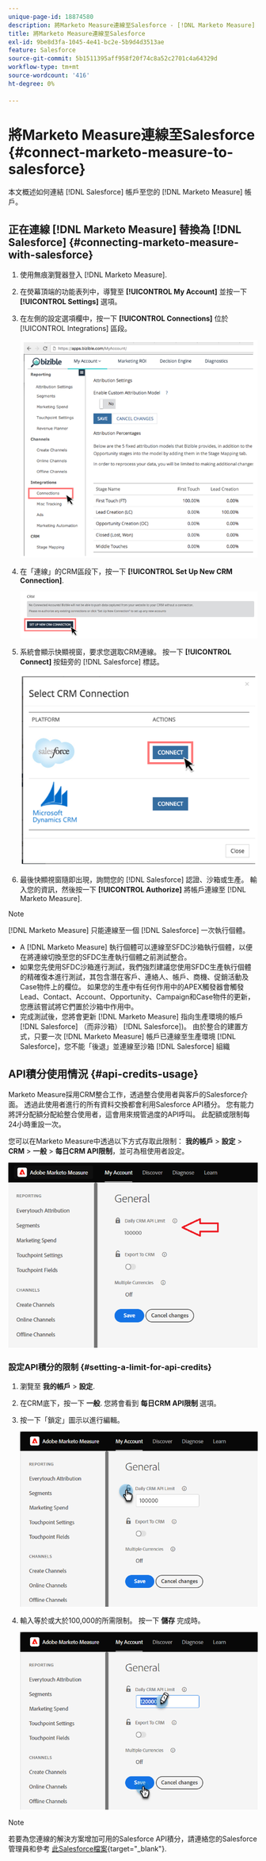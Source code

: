 ```yaml
---
unique-page-id: 18874580
description: 將Marketo Measure連線至Salesforce - [!DNL Marketo Measure]  — 產品檔案
title: 將Marketo Measure連線至Salesforce
exl-id: 9be8d3fa-1045-4e41-bc2e-5b9d4d3513ae
feature: Salesforce
source-git-commit: 5b1511395aff958f20f74c8a52c2701c4a64329d
workflow-type: tm+mt
source-wordcount: '416'
ht-degree: 0%

---
```


# 將Marketo Measure連線至Salesforce {#connect-marketo-measure-to-salesforce}

本文概述如何連結 [!DNL Salesforce] 帳戶至您的 [!DNL Marketo Measure] 帳戶。

## 正在連線 [!DNL Marketo Measure] 替換為 [!DNL Salesforce] {#connecting-marketo-measure-with-salesforce}

1. 使用無痕瀏覽器登入 [!DNL Marketo Measure].

1. 在熒幕頂端的功能表列中，導覽至 **[!UICONTROL My Account]** 並按一下 **[!UICONTROL Settings]** 選項。

1. 在左側的設定選項欄中，按一下 **[!UICONTROL Connections]** 位於 [!UICONTROL Integrations] 區段。

   ![](assets/connect-marketo-measure-to-salesforce-1.png)

1. 在「連線」的CRM區段下，按一下 **[!UICONTROL Set Up New CRM Connection]**.

   ![](assets/connect-marketo-measure-to-salesforce-2.png)

1. 系統會顯示快顯視窗，要求您選取CRM連線。 按一下 **[!UICONTROL Connect]** 按鈕旁的 [!DNL Salesforce] 標誌。

   ![](assets/connect-marketo-measure-to-salesforce-3.png)

1. 最後快顯視窗隨即出現，詢問您的 [!DNL Salesforce] 認證、沙箱或生產。 輸入您的資訊，然後按一下 **[!UICONTROL Authorize]** 將帳戶連線至 [!DNL Marketo Measure].

>[!NOTE]
>
>[!DNL Marketo Measure] 只能連線至一個 [!DNL Salesforce] 一次執行個體。
>
>* A [!DNL Marketo Measure] 執行個體可以連線至SFDC沙箱執行個體，以便在將連線切換至您的SFDC生產執行個體之前測試整合。
>* 如果您先使用SFDC沙箱進行測試，我們強烈建議您使用SFDC生產執行個體的精確復本進行測試，其包含潛在客戶、連絡人、帳戶、商機、促銷活動及Case物件上的欄位。 如果您的生產中有任何作用中的APEX觸發器會觸發Lead、Contact、Account、Opportunity、Campaign和Case物件的更新，您應該嘗試將它們置於沙箱中作用中。
>* 完成測試後，您將會更新 [!DNL Marketo Measure] 指向生產環境的帳戶 [!DNL Salesforce] （而非沙箱） [!DNL Salesforce])。 由於整合的建置方式，只要一次 [!DNL Marketo Measure] 帳戶已連線至生產環境 [!DNL Salesforce]，您不能「後退」並連線至沙箱 [!DNL Salesforce] 組織

## API積分使用情況 {#api-credits-usage}

Marketo Measure採用CRM整合工作，透過整合使用者與客戶的Salesforce介面。 透過此使用者進行的所有資料交換都會利用Salesforce API積分。 您有能力將評分配額分配給整合使用者，這會用來規管過度的API呼叫。 此配額或限制每24小時重設一次。

您可以在Marketo Measure中透過以下方式存取此限制： **我的帳戶** > **設定** > **CRM** > **一般** > **每日CRM API限制**，並可為租使用者設定。

![](assets/connect-marketo-measure-to-salesforce-4.png)

### 設定API積分的限制 {#setting-a-limit-for-api-credits}

1. 瀏覽至 **我的帳戶** > **設定**.

1. 在CRM底下，按一下 **一般**. 您將會看到 **每日CRM API限制** 選項。

1. 按一下「鎖定」圖示以進行編輯。

   ![](assets/connect-marketo-measure-to-salesforce-5.png)

1. 輸入等於或大於100,000的所需限制。 按一下 **儲存** 完成時。

   ![](assets/connect-marketo-measure-to-salesforce-6.png)

>[!NOTE]
>
>若要為您連線的解決方案增加可用的Salesforce API積分，請連絡您的Salesforce管理員和參考 [此Salesforce檔案](https://developer.salesforce.com/docs/atlas.en-us.salesforce_app_limits_cheatsheet.meta/salesforce_app_limits_cheatsheet/salesforce_app_limits_platform_api.htm){target="_blank"}.
